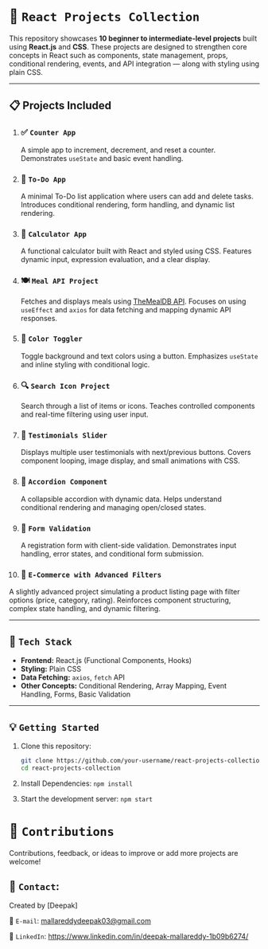 # 🚀 `React Projects Collection`

This repository showcases **10 beginner to intermediate-level projects** built using **React.js** and **CSS**. These projects are designed to strengthen core concepts in React such as components, state management, props, conditional rendering, events, and API integration — along with styling using plain CSS.

---

## 📋 Projects Included

1. ### ✅ `Counter App`
   A simple app to increment, decrement, and reset a counter. Demonstrates `useState` and basic event handling.

2. ### 📃 `To-Do App`
   A minimal To-Do list application where users can add and delete tasks. Introduces conditional rendering, form handling, and dynamic list rendering.

3. ### 🧮 `Calculator App`
   A functional calculator built with React and styled using CSS. Features dynamic input, expression evaluation, and a clear display.

4. ### 🍽️ `Meal API Project`
   Fetches and displays meals using [TheMealDB API](https://www.themealdb.com/api.php). Focuses on using `useEffect` and `axios` for data fetching and mapping dynamic API responses.

5. ### 🎨 `Color Toggler`
   Toggle background and text colors using a button. Emphasizes `useState` and inline styling with conditional logic.

6. ### 🔍 `Search Icon Project`
   Search through a list of items or icons. Teaches controlled components and real-time filtering using user input.

7. ### 💬 `Testimonials Slider`
   Displays multiple user testimonials with next/previous buttons. Covers component looping, image display, and small animations with CSS.

8. ### 📂 `Accordion Component`
   A collapsible accordion with dynamic data. Helps understand conditional rendering and managing open/closed states.

9. ### 📝 `Form Validation`
   A registration form with client-side validation. Demonstrates input handling, error states, and conditional form submission.

10. ### 🛒 `E-Commerce with Advanced Filters`
   A slightly advanced project simulating a product listing page with filter options (price, category, rating). Reinforces component structuring, complex state handling, and dynamic filtering.

---

## 🔧 `Tech Stack`

- **Frontend:** React.js (Functional Components, Hooks)
- **Styling:** Plain CSS
- **Data Fetching:** `axios`, `fetch` API
- **Other Concepts:** Conditional Rendering, Array Mapping, Event Handling, Forms, Basic Validation

---

## 💡 `Getting Started`

1. Clone this repository:
   ```bash
   git clone https://github.com/your-username/react-projects-collection.git
   cd react-projects-collection
   
2. Install Dependencies:
   ```npm install```
   
4. Start the development server:
   ```npm start```

# 🙌 `Contributions`
Contributions, feedback, or ideas to improve or add more projects are welcome!


## 📩 `Contact`:

Created by [Deepak]

📧 `E-mail`:  mallareddydeepak03@gmail.com

🔗 `LinkedIn`: https://www.linkedin.com/in/deepak-mallareddy-1b09b6274/
